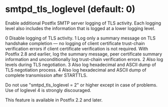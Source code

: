 # smtpd_tls_loglevel (default: 0)
 Enable additional Postfix SMTP server logging of TLS activity.
Each logging level also includes the information that is logged at
a lower logging level. 



   0 Disable logging of TLS activity. 
   1 Log only a summary message on TLS handshake completion
— no logging of client certificate trust-chain verification errors
if client certificate verification is not required. With Postfix 2.8 and
earlier, log the summary message, peer certificate summary information
and unconditionally log trust-chain verification errors. 
   2 Also log levels during TLS negotiation. 
   3 Also log hexadecimal and ASCII dump of TLS negotiation
process. 
   4 Also log hexadecimal and ASCII dump of complete
transmission after STARTTLS. 

 Do not use "smtpd\_tls\_loglevel = 2" or higher except in case
of problems. Use of loglevel 4 is strongly discouraged. 


 This feature is available in Postfix 2.2 and later. 


